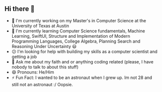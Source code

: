## Hi there 👋

<!--
**GuppyCoder/GuppyCoder** is a ✨ _special_ ✨ repository because its `README.md` (this file) appears on your GitHub profile.

Here are some ideas to get you started:

- 🔭 I’m currently working on ...
- 🌱 I’m currently learning ... 
- 👯 I’m looking to collaborate on ...
- 🤔 I’m looking for help with ...
- 💬 Ask me about ...
- 📫 How to reach me: ...
- 😄 Pronouns: ...
- ⚡ Fun fact: ...
-->

- 🔭 I'm currently working on my Master's in Computer Science at the University of Texas at Austin
- 🌱 I'm currently learning Computer Science fundamentals, Machine Learning, SwiftUI, Structure and Implementation of Modern Programming Languages, College Algebra, Planning Search and Reasoning Under Uncertainty 😃
- 😕 I'm looking for help with building my skills as a computer scientist and getting a job
- 💭 Ask me about my faith and or anything coding related (please, I have nobody to talk to about this stuff)
- 😄 Pronouns: He/Him
- ⚡ Fun Fact: I wanted to be an astronaut when I grew up. Im not 28 and still not an astronaut :/ Oopsie.
